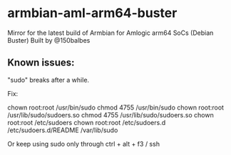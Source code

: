 # armbian-aml-arm64-buster
Mirror for the latest build of Armbian for Amlogic arm64 SoCs (Debian Buster) Built by @150balbes

## Known issues:

"sudo" breaks after a while.

Fix:

  chown root:root /usr/bin/sudo 
  chmod 4755 /usr/bin/sudo
  chown root:root /usr/lib/sudo/sudoers.so 
  chmod 4755 /usr/lib/sudo/sudoers.so
  chown root:root /etc/sudoers
  chown root:root /etc/sudoers.d /etc/sudoers.d/README  /var/lib/sudo

Or keep using sudo only through ctrl + alt + f3 / ssh
